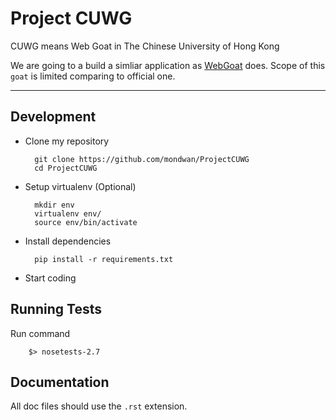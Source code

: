 Project CUWG
============

CUWG means Web Goat in The Chinese University of Hong Kong

We are going to a build a simliar application as [WebGoat][1] does. Scope of
this `goat` is limited comparing to official one.

[1]: https://github.com/WebGoat/WebGoat
---

Development
-------------

* Clone my repository

        git clone https://github.com/mondwan/ProjectCUWG
        cd ProjectCUWG

* Setup virtualenv (Optional)

        mkdir env
        virtualenv env/
        source env/bin/activate

* Install dependencies

        pip install -r requirements.txt

* Start coding

Running Tests
-------------

Run command

        $> nosetests-2.7

Documentation
-------------

All doc files should use the `.rst` extension.
